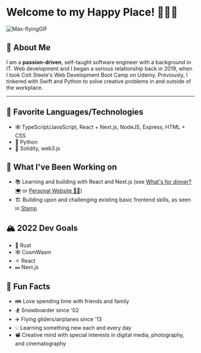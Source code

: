 # Welcome to my Happy Place! 👋👨‍💻
![Max-flyingGIF](https://user-images.githubusercontent.com/23141894/152078843-6f108d8d-e512-454a-b4cd-ffe549e29e4b.gif)

## 📝 About Me
I am a **passion-driven**, self-taught software engineer with a background in IT. Web development and I began a serious relationship back in 2019, when I took Colt Steele's Web Development Boot Camp on Udemy. Previously, I tinkered with Swift and Python to solve creative problems in and outside of the workplace.

---

## 🌟 Favorite Languages/Technologies
- 🕸 TypeScript/JavaScript, React + Next.js, NodeJS, Express, HTML + CSS 
- 🐍 Python
- 🔗 Solidity, web3.js

## 🔨 What I've Been Working on
- 📚 Learning and building with React and Next.js (see [What's for dinner? 🍽](https://github.com/snowboardit/whatsfordinner) or [Personal Website 👨‍💻](https://github.com/snowboardit/website-2022))
- 🏗️ Building upon and challenging existing basic frontend skills, as seen in [Stamp](https://github.com/snowboardit/ThesisTesting)

## 🏔 2022 Dev Goals
- 🔧 Rust
- 🕸️ CosmWasm
- ⚛️ React
- ⏭ Next.js

## 🎈 Fun Facts
- 👪 Love spending time with friends and family
- 🏂 Snowboarder since '02
- ✈️ Flying gliders/airplanes since '13
- 💡 Learning something new each and every day
- 📽️ Creative mind with special interests in digital media, photography, and cinematography
